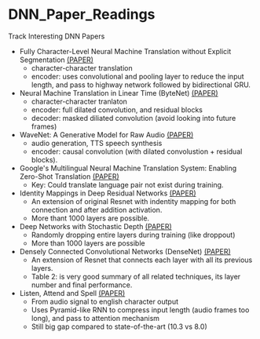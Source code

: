 # DNN_Paper_Readings
Track Interesting DNN Papers 

- Fully Character-Level Neural Machine Translation without Explicit Segmentation [(PAPER)](https://arxiv.org/pdf/1610.03017v2.pdf)
  - character-character translation
  - encoder: uses convolutional and pooling layer to reduce the input length, and pass to highway network followed by bidirectional GRU.
- Neural Machine Translation in Linear Time (ByteNet) [(PAPER)](https://arxiv.org/pdf/1610.10099v1.pdf)
  - character-character tranlaton
  - encoder: full dilated convolution, and residual blocks
  - decoder: masked diliated convolution (avoid looking into future frames)
- WaveNet: A Generative Model for Raw Audio [(PAPER)](https://arxiv.org/pdf/1609.03499v2.pdf)
  - audio generation, TTS speech synthesis
  - encoder: causal convolution (with dilated convolustion + residual blocks).
- Google's Multilingual Neural Machine Translation System: Enabling Zero-Shot Translation [(PAPER)](https://arxiv.org/pdf/1611.04558v1.pdf)
  - Key: Could translate language pair not exist during training. 
- Identity Mappings in Deep Residual Networks [(PAPER)](https://arxiv.org/pdf/1603.05027.pdf)
  - An extension of original Resnet with indentity mapping for both connection and after addition activation.
  - More thant 1000 layers are possible.
- Deep Networks with Stochastic Depth [(PAPER)](https://arxiv.org/pdf/1603.09382.pdf)
  - Randomly dropping entire layers during training (like droppout)
  - More than 1000 layers are possible
- Densely Connected Convolutional Networks (DenseNet) [(PAPER)](https://arxiv.org/pdf/1608.06993v2.pdf)
  - An extension of Resnet that connects each layer with all its previous layers.
  - Table 2: is very good summary of all related techniques, its layer number and final performance.
- Listen, Attend and Spell [(PAPER)](https://arxiv.org/abs/1508.01211)
  - From audio signal to english character output
  - Uses Pyramid-like RNN to compress input length (audio frames too long), and pass to attention mechanism
  - Still big gap compared to state-of-the-art (10.3 vs 8.0)
 
 


